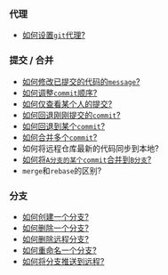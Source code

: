### 代理
- [如何设置`git`代理?](Proxy.md)

### 提交 / 合并
- [如何修改已提交的代码的`message`?](CommitAmend.md)
- [如何调整`commit`顺序?](ChangeCommitOrder.md)
- [如何仅查看某个人的提交?](ShowAuthorOnly.md)  
- [如何回退刚刚提交的`commit`?](UnDoCommit.md)
- [如何回退到某个`commit`?](JumpToCommit.md)  
- [如何合并多个`commit`?](RebaseCommits.md)
- 如何将远程仓库最新的代码同步到本地?
- [如何将`A分支的某个commit`合并到`B分支`?](CherryPick.md)
- `merge`和`rebase`的区别?

### 分支
- [如何创建一个分支?](CreateBranch.md)
- [如何删除一个分支?](DeleteBranch.md)
- [如何删除远程分支?](DeleteRemoteBranch.md)
- [如何重命名一个分支?](RenameBranch.md)
- [如何将分支推送到远程?](BranchPushToRemote.md)
